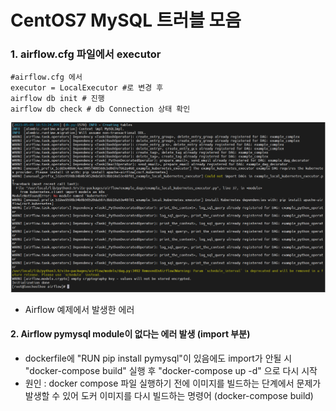 # CentOS7 MySQL 트러블 모음

### 1. airflow.cfg 파일에서 executor

```shell
#airflow.cfg 에서 
executor = LocalExecutor #로 변경 후
airflow db init # 진행
airflow db check # db Connection 상태 확인
```

![error_0](.\image\error_0.PNG)

- Airflow 예제에서 발생한 에러



#### 2. Airflow pymysql module이 없다는 에러 발생 (import 부분) 

- dockerfile에 "RUN pip install pymysql"이 있음에도 import가 안될 시 "docker-compose build" 실행 후 "docker-compose up -d" 으로 다시 시작
- 원인 : docker compose 파일 실행하기 전에 이미지를 빌드하는 단계에서 문제가 발생할 수 있어 도커 이미지를 다시 빌드하는 명령어 (docker-compose build)
